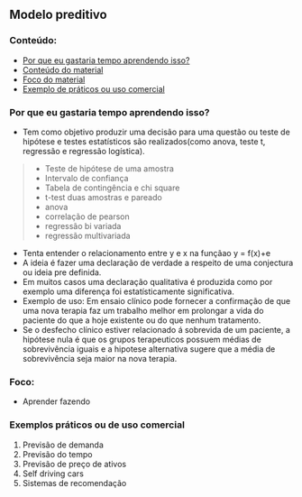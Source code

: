 ## Modelo preditivo

### Conteúdo:
  * [Por que eu gastaria tempo aprendendo isso?](#Por-que-eu-gastaria-tempo-aprendendo-isso?)
  * [Conteúdo do material](#Neste-material-você-vai-ver)
  * [Foco do material](#Foco)        
  * [Exemplo de práticos ou uso comercial](#Exemplos-práticos-ou-de-uso-comercial)

### Por que eu gastaria tempo aprendendo isso?
- Tem como objetivo produzir uma decisão para uma questão ou teste de hipótese e testes estatísticos são realizados(como anova, teste t, regressão e regressão logística).

>- Teste de hipótese de uma amostra
>- Intervalo de confiança
>- Tabela de contingência e chi square 
>- t-test duas amostras e pareado
>- anova
>- correlação de pearson
>- regressão bi variada
>- regressão multivariada

- Tenta entender o relacionamento entre y e x na funçãao y = f(x)+e
- A ideia é fazer uma declaração de verdade a respeito de uma conjectura ou ideia pre definida.
- Em muitos casos uma declaração qualitativa é produzida como por exemplo uma diferença foi estatísticamente significativa.
- Exemplo de uso: Em ensaio clínico pode fornecer a confirmação de que uma nova terapia faz um trabalho melhor em prolongar a vida do paciente do que a hoje existente ou do que nenhum tratamento.
- Se o desfecho clínico estiver relacionado á sobrevida de um paciente, a hipótese nula é que os grupos terapeuticos possuem médias de sobrevivência iguais e a hipotese alternativa sugere que a média de sobrevivência seja maior na nova terapia.

### Foco: 
- Aprender fazendo

### Exemplos práticos ou de uso comercial
  1. Previsão de demanda
  2. Previsão do tempo
  3. Previsão de preço de ativos
  4. Self driving cars
  5. Sistemas de recomendação
